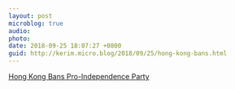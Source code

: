 ```yaml
---
layout: post
microblog: true
audio: 
photo: 
date: 2018-09-25 18:07:27 +0800
guid: http://kerim.micro.blog/2018/09/25/hong-kong-bans.html
---
```

[Hong Kong Bans Pro-Independence Party](https://www.nytimes.com/2018/09/24/world/asia/hong-kong-party-ban-andy-chan.html)
